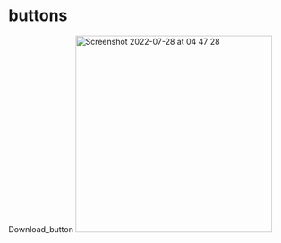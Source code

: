 # buttons

Download_button
<img width="351" alt="Screenshot 2022-07-28 at 04 47 28" src="https://user-images.githubusercontent.com/108754238/181402905-87b101c1-4b4b-4bf2-8e70-668b336bd4fe.png">
